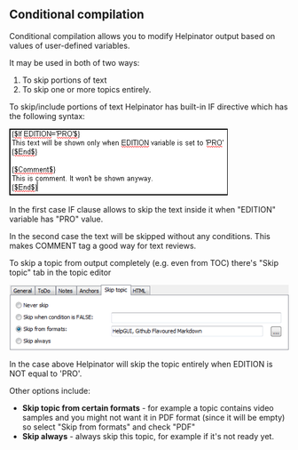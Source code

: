 ## Conditional compilation

Conditional compilation allows you to modify Helpinator output based on values of user-defined variables.


It may be used in both of two ways:


1. To skip portions of text
2. To skip one or more topics entirely.


To skip/include portions of text Helpinator has built-in IF directive which has the following syntax:


![eng-cond-text.png](images/eng-cond-text.png "eng-cond-text.png")


In the first case IF clause allows to skip the text inside it when "EDITION" variable has "PRO" value.


In the second case the text will be skipped without any conditions. This makes COMMENT tag a good way for text reviews.


To skip a topic from output completely (e.g. even from TOC) there's "Skip topic" tab in the topic editor


![eng-ed-skip.png](images/eng-ed-skip.png "eng-ed-skip.png")


In the case above Helpinator will skip the topic entirely when EDITION is NOT equal to 'PRO'.

Other options include:


* **Skip topic from certain formats**  - for example a topic contains video samples and you might not want it in PDF format (since it will be empty) so select "Skip from formats" and check "PDF"
* **Skip always**  - always skip this topic, for example if it's not ready yet.
